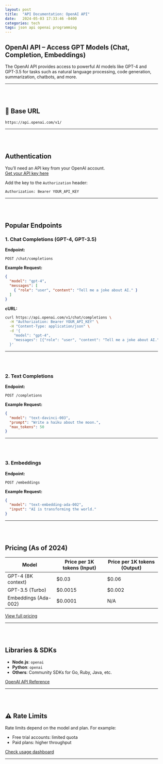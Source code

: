 ```yaml
---
layout: post
title:  "API Documentation: OpenAI API"
date:   2024-05-03 17:33:46 -0400
categories: tech
tags: json api openai programming
---
```


## OpenAI API – Access GPT Models (Chat, Completion, Embeddings)

The OpenAI API provides access to powerful AI models like GPT-4 and GPT-3.5 for tasks such as natural language processing, code generation, summarization, chatbots, and more.

---
<br><br>
## 🔗 Base URL

```
https://api.openai.com/v1/
```

---
<br><br>
##  Authentication

You’ll need an API key from your OpenAI account.  
 [Get your API key here](https://platform.openai.com/account/api-keys)

Add the key to the `Authorization` header:

```
Authorization: Bearer YOUR_API_KEY
```

---
<br><br>
## Popular Endpoints

### 1. Chat Completions (GPT-4, GPT-3.5)

**Endpoint:**

```
POST /chat/completions
```

**Example Request:**

```json
{
  "model": "gpt-4",
  "messages": [
    { "role": "user", "content": "Tell me a joke about AI." }
  ]
}
```

**cURL:**

```bash
curl https://api.openai.com/v1/chat/completions \
  -H "Authorization: Bearer YOUR_API_KEY" \
  -H "Content-Type: application/json" \
  -d '{
    "model": "gpt-4",
    "messages": [{"role": "user", "content": "Tell me a joke about AI."}]
  }'
```

---
<br><br>
###  2. Text Completions

**Endpoint:**

```
POST /completions
```

**Example Request:**

```json
{
  "model": "text-davinci-003",
  "prompt": "Write a haiku about the moon.",
  "max_tokens": 50
}
```

---
<br><br>
###  3. Embeddings

**Endpoint:**

```
POST /embeddings
```

**Example Request:**

```json
{
  "model": "text-embedding-ada-002",
  "input": "AI is transforming the world."
}
```

---
<br><br>
##  Pricing (As of 2024)

| Model               | Price per 1K tokens (Input) | Price per 1K tokens (Output) |
|--------------------|-----------------------------|------------------------------|
| GPT-4 (8K context)  | $0.03                       | $0.06                        |
| GPT-3.5 (Turbo)     | $0.0015                     | $0.002                       |
| Embeddings (Ada-002)| $0.0001                     | N/A                          |

 [View full pricing](https://openai.com/pricing)

---
<br><br>
##  Libraries & SDKs

- **Node.js**: `openai`
- **Python**: `openai`
- **Others**: Community SDKs for Go, Ruby, Java, etc.

 [OpenAI API Reference](https://platform.openai.com/docs)

---
<br><br>
## ⚠️ Rate Limits

Rate limits depend on the model and plan. For example:
- Free trial accounts: limited quota
- Paid plans: higher throughput

[Check usage dashboard](https://platform.openai.com/account/usage)

---
